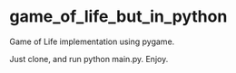 # game_of_life_but_in_python
Game of Life implementation using pygame.

Just clone, and run python main.py. Enjoy. 
